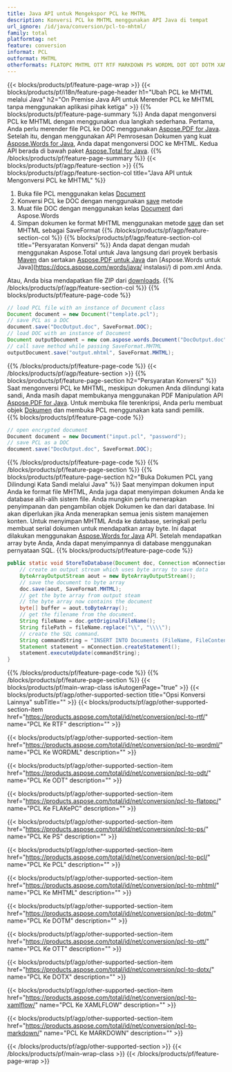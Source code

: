 ```yaml
---
title: Java API untuk Mengekspor PCL ke MHTML
description: Konversi PCL ke MHTML menggunakan API Java di tempat
url_ignore: /id/java/conversion/pcl-to-mhtml/
family: total
platformtag: net
feature: conversion
informat: PCL
outformat: MHTML
otherformats: FLATOPC MHTML OTT RTF MARKDOWN PS WORDML DOT ODT DOTM XAMLFLOW DOTX
---
```

{{< blocks/products/pf/feature-page-wrap >}}
{{< blocks/products/pf/i18n/feature-page-header h1="Ubah PCL ke MHTML melalui Java" h2="On Premise Java API untuk Merender PCL ke MHTML tanpa menggunakan aplikasi pihak ketiga" >}}
{{% blocks/products/pf/feature-page-summary %}}
Anda dapat mengonversi PCL ke MHTML dengan menggunakan dua langkah sederhana. Pertama, Anda perlu merender file PCL ke DOC menggunakan [Aspose.PDF for Java](https://products.aspose.com/pdf/java/). Setelah itu, dengan menggunakan API Pemrosesan Dokumen yang kuat [Aspose.Words for Java](https://products.aspose.com/words/java/), Anda dapat mengonversi DOC ke MHTML. Kedua API berada di bawah paket [Aspose.Total for Java](https://products.aspose.com/total/java/).
{{% /blocks/products/pf/feature-page-summary  %}}
{{< blocks/products/pf/agp/feature-section >}}
{{% blocks/products/pf/agp/feature-section-col title="Java API untuk Mengonversi PCL ke MHTML" %}}
1. Buka file PCL menggunakan kelas [Document](https://apireference.aspose.com/pdf/java/com.aspose.pdf/Document)
2. Konversi PCL ke DOC dengan menggunakan [save](https://apireference.aspose.com/pdf/java/com.aspose.pdf/Document#save-java.lang.String-com.aspose.pdf.SaveOptions- ) metode
3. Muat file DOC dengan menggunakan kelas [Document](https://apireference.aspose.com/words/java/com.aspose.words/Document) dari Aspose.Words
4. Simpan dokumen ke format MHTML menggunakan metode [save](https://apireference.aspose.com/words/java/com.aspose.words/Document#save(java.lang.String,int)) dan set MHTML sebagai SaveFormat
{{% /blocks/products/pf/agp/feature-section-col %}}
{{% blocks/products/pf/agp/feature-section-col title="Persyaratan Konversi" %}}
Anda dapat dengan mudah menggunakan Aspose.Total untuk Java langsung dari proyek berbasis [Maven](https://repository.aspose.com/webapp/#/artifacts/browse/tree/General/repo/com/aspose/aspose-total) dan sertakan [Aspose.PDF untuk Java](https://docs.aspose.com/pdf/java/installation/) dan [Aspose.Words untuk Java](https://docs.aspose.com/words/java/ instalasi/) di pom.xml Anda.

Atau, Anda bisa mendapatkan file ZIP dari [downloads](https://downloads.aspose.com/total/java).
{{% /blocks/products/pf/agp/feature-section-col %}}
{{% blocks/products/pf/feature-page-code %}}

```java
// load PCL file with an instance of Document class
Document document = new Document("template.pcl");
// save PCL as a DOC 
document.save("DocOutput.doc", SaveFormat.DOC); 
// load DOC with an instance of Document
Document outputDocument = new com.aspose.words.Document("DocOutput.doc");
// call save method while passing SaveFormat.MHTML
outputDocument.save("output.mhtml", SaveFormat.MHTML);   
```

{{% /blocks/products/pf/feature-page-code %}}
{{< /blocks/products/pf/agp/feature-section >}}
{{% blocks/products/pf/feature-page-section  h2="Persyaratan Konversi" %}}
Saat mengonversi PCL ke MHTML, meskipun dokumen Anda dilindungi kata sandi, Anda masih dapat membukanya menggunakan PDF Manipulation API [Aspose.PDF for Java](https://docs.aspose.com/pdf/java/installation/). Untuk membuka file terenkripsi, Anda perlu membuat objek [Dokumen](https://apireference.aspose.com/pdf/java/com.aspose.pdf/Document) dan membuka PCL menggunakan kata sandi pemilik.  
{{% blocks/products/pf/feature-page-code %}}

```cs
// open encrypted document
Document document = new Document("input.pcl", "password");
// save PCL as a DOC 
document.save("DocOutput.doc", SaveFormat.DOC);
```

{{% /blocks/products/pf/feature-page-code  %}}
{{% /blocks/products/pf/feature-page-section %}}
{{% blocks/products/pf/feature-page-section  h2="Buka Dokumen PCL yang Dilindungi Kata Sandi melalui Java" %}}
Saat menyimpan dokumen input Anda ke format file MHTML, Anda juga dapat menyimpan dokumen Anda ke database alih-alih sistem file. Anda mungkin perlu menerapkan penyimpanan dan pengambilan objek Dokumen ke dan dari database. Ini akan diperlukan jika Anda menerapkan semua jenis sistem manajemen konten. Untuk menyimpan MHTML Anda ke database, seringkali perlu membuat serial dokumen untuk mendapatkan array byte. Ini dapat dilakukan menggunakan [Aspose.Words for Java](https://products.aspose.com/words/Java/) API. Setelah mendapatkan array byte Anda, Anda dapat menyimpannya di database menggunakan pernyataan SQL. 
{{% blocks/products/pf/feature-page-code %}}

```java
public static void StoreToDatabase(Document doc, Connection mConnection) throws Exception {
    // create an output stream which uses byte array to save data
    ByteArrayOutputStream aout = new ByteArrayOutputStream();
    // save the document to byte array
    doc.save(aout, SaveFormat.MHTML);
    // get the byte array from output steam
    // the byte array now contains the document
    byte[] buffer = aout.toByteArray();
    // get the filename from the document.
    String fileName = doc.getOriginalFileName();
    String filePath = fileName.replace("\\", "\\\\");
    // create the SQL command.
    String commandString = "INSERT INTO Documents (FileName, FileContent) VALUES('" + filePath + "', '" + buffer + "')";
    Statement statement = mConnection.createStatement();
    statement.executeUpdate(commandString);
}  
```

{{% /blocks/products/pf/feature-page-code  %}}
{{% /blocks/products/pf/feature-page-section %}}
{{< blocks/products/pf/main-wrap-class isAutogenPage="true" >}}
{{< blocks/products/pf/agp/other-supported-section title="Opsi Konversi Lainnya" subTitle="" >}}
{{< blocks/products/pf/agp/other-supported-section-item href="https://products.aspose.com/total/id/net/conversion/pcl-to-rtf/" name="PCL Ke RTF" description="" >}}

{{< blocks/products/pf/agp/other-supported-section-item href="https://products.aspose.com/total/id/net/conversion/pcl-to-wordml/" name="PCL Ke WORDML" description="" >}}

{{< blocks/products/pf/agp/other-supported-section-item href="https://products.aspose.com/total/id/net/conversion/pcl-to-odt/" name="PCL Ke ODT" description="" >}}

{{< blocks/products/pf/agp/other-supported-section-item href="https://products.aspose.com/total/id/net/conversion/pcl-to-flatopc/" name="PCL Ke FLAKePC" description="" >}}

{{< blocks/products/pf/agp/other-supported-section-item href="https://products.aspose.com/total/id/net/conversion/pcl-to-ps/" name="PCL Ke PS" description="" >}}

{{< blocks/products/pf/agp/other-supported-section-item href="https://products.aspose.com/total/id/net/conversion/pcl-to-pcl/" name="PCL Ke PCL" description="" >}}

{{< blocks/products/pf/agp/other-supported-section-item href="https://products.aspose.com/total/id/net/conversion/pcl-to-mhtml/" name="PCL Ke MHTML" description="" >}}

{{< blocks/products/pf/agp/other-supported-section-item href="https://products.aspose.com/total/id/net/conversion/pcl-to-dotm/" name="PCL Ke DOTM" description="" >}}

{{< blocks/products/pf/agp/other-supported-section-item href="https://products.aspose.com/total/id/net/conversion/pcl-to-ott/" name="PCL Ke OTT" description="" >}}

{{< blocks/products/pf/agp/other-supported-section-item href="https://products.aspose.com/total/id/net/conversion/pcl-to-dotx/" name="PCL Ke DOTX" description="" >}}

{{< blocks/products/pf/agp/other-supported-section-item href="https://products.aspose.com/total/id/net/conversion/pcl-to-xamlflow/" name="PCL Ke XAMLFLOW" description="" >}}

{{< blocks/products/pf/agp/other-supported-section-item href="https://products.aspose.com/total/id/net/conversion/pcl-to-markdown/" name="PCL Ke MARKDOWN" description="" >}}


{{< /blocks/products/pf/agp/other-supported-section >}}
{{< /blocks/products/pf/main-wrap-class >}}
{{< /blocks/products/pf/feature-page-wrap >}}
